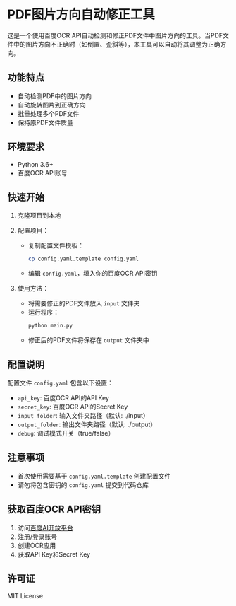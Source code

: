 # PDF图片方向自动修正工具

这是一个使用百度OCR API自动检测和修正PDF文件中图片方向的工具。当PDF文件中的图片方向不正确时（如倒置、歪斜等），本工具可以自动将其调整为正确方向。

## 功能特点

- 自动检测PDF中的图片方向
- 自动旋转图片到正确方向
- 批量处理多个PDF文件
- 保持原PDF文件质量

## 环境要求

- Python 3.6+
- 百度OCR API账号

## 快速开始

1. 克隆项目到本地
2. 配置项目：
   - 复制配置文件模板：
     ```bash
     cp config.yaml.template config.yaml
     ```
   - 编辑 `config.yaml`，填入你的百度OCR API密钥

3. 使用方法：
   - 将需要修正的PDF文件放入 `input` 文件夹
   - 运行程序：
     ```bash
     python main.py
     ```
   - 修正后的PDF文件将保存在 `output` 文件夹中

## 配置说明

配置文件 `config.yaml` 包含以下设置：

- `api_key`: 百度OCR API的API Key
- `secret_key`: 百度OCR API的Secret Key
- `input_folder`: 输入文件夹路径（默认: ./input）
- `output_folder`: 输出文件夹路径（默认: ./output）
- `debug`: 调试模式开关（true/false）

## 注意事项

- 首次使用需要基于 `config.yaml.template` 创建配置文件
- 请勿将包含密钥的 `config.yaml` 提交到代码仓库

## 获取百度OCR API密钥

1. 访问[百度AI开放平台](https://ai.baidu.com/)
2. 注册/登录账号
3. 创建OCR应用
4. 获取API Key和Secret Key

## 许可证

MIT License
